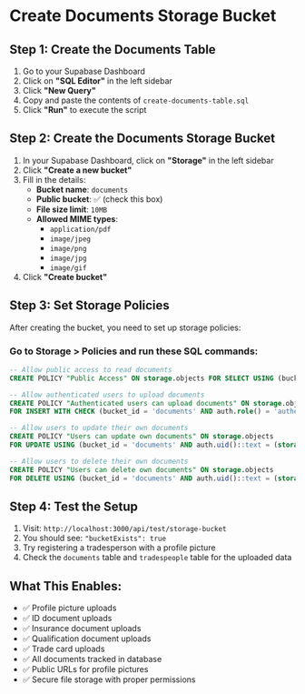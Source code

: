 # Create Documents Storage Bucket

## Step 1: Create the Documents Table
1. Go to your Supabase Dashboard
2. Click on **"SQL Editor"** in the left sidebar
3. Click **"New Query"**
4. Copy and paste the contents of `create-documents-table.sql`
5. Click **"Run"** to execute the script

## Step 2: Create the Documents Storage Bucket
1. In your Supabase Dashboard, click on **"Storage"** in the left sidebar
2. Click **"Create a new bucket"**
3. Fill in the details:
   - **Bucket name**: `documents`
   - **Public bucket**: ✅ (check this box)
   - **File size limit**: `10MB`
   - **Allowed MIME types**: 
     - `application/pdf`
     - `image/jpeg`
     - `image/png`
     - `image/jpg`
     - `image/gif`
4. Click **"Create bucket"**

## Step 3: Set Storage Policies
After creating the bucket, you need to set up storage policies:

### Go to Storage > Policies and run these SQL commands:

```sql
-- Allow public access to read documents
CREATE POLICY "Public Access" ON storage.objects FOR SELECT USING (bucket_id = 'documents');

-- Allow authenticated users to upload documents
CREATE POLICY "Authenticated users can upload documents" ON storage.objects 
FOR INSERT WITH CHECK (bucket_id = 'documents' AND auth.role() = 'authenticated');

-- Allow users to update their own documents
CREATE POLICY "Users can update own documents" ON storage.objects 
FOR UPDATE USING (bucket_id = 'documents' AND auth.uid()::text = (storage.foldername(name))[1]);

-- Allow users to delete their own documents
CREATE POLICY "Users can delete own documents" ON storage.objects 
FOR DELETE USING (bucket_id = 'documents' AND auth.uid()::text = (storage.foldername(name))[1]);
```

## Step 4: Test the Setup
1. Visit: `http://localhost:3000/api/test/storage-bucket`
2. You should see: `"bucketExists": true`
3. Try registering a tradesperson with a profile picture
4. Check the `documents` table and `tradespeople` table for the uploaded data

## What This Enables:
- ✅ Profile picture uploads
- ✅ ID document uploads
- ✅ Insurance document uploads
- ✅ Qualification document uploads
- ✅ Trade card uploads
- ✅ All documents tracked in database
- ✅ Public URLs for profile pictures
- ✅ Secure file storage with proper permissions 